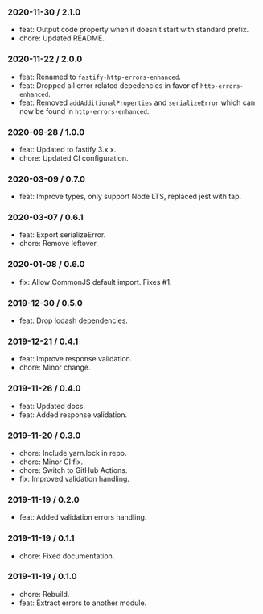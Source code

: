 ### 2020-11-30 / 2.1.0

- feat: Output code property when it doesn't start with standard prefix.
- chore: Updated README.

### 2020-11-22 / 2.0.0

- feat: Renamed to `fastify-http-errors-enhanced`.
- feat: Dropped all error related depedencies in favor of `http-errors-enhanced`.
- feat: Removed `addAdditionalProperties` and `serializeError` which can now be found in `http-errors-enhanced`.

### 2020-09-28 / 1.0.0

- feat: Updated to fastify 3.x.x.
- chore: Updated CI configuration.

### 2020-03-09 / 0.7.0

- feat: Improve types, only support Node LTS, replaced jest with tap.

### 2020-03-07 / 0.6.1

- feat: Export serializeError.
- chore: Remove leftover.

### 2020-01-08 / 0.6.0

- fix: Allow CommonJS default import. Fixes #1.

### 2019-12-30 / 0.5.0

- feat: Drop lodash dependencies.

### 2019-12-21 / 0.4.1

- feat: Improve response validation.
- chore: Minor change.

### 2019-11-26 / 0.4.0

- feat: Updated docs.
- feat: Added response validation.

### 2019-11-20 / 0.3.0

- chore: Include yarn.lock in repo.
- chore: Minor CI fix.
- chore: Switch to GitHub Actions.
- fix: Improved validation handling.

### 2019-11-19 / 0.2.0

- feat: Added validation errors handling.

### 2019-11-19 / 0.1.1

- chore: Fixed documentation.

### 2019-11-19 / 0.1.0

- chore: Rebuild.
- feat: Extract errors to another module.
